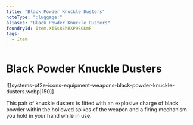 ```yaml
---
title: "Black Powder Knuckle Dusters"
noteType: ":luggage:"
aliases: "Black Powder Knuckle Dusters"
foundryId: Item.Xi5s8EhRXP9SOKmF
tags:
  - Item
---
```


# Black Powder Knuckle Dusters
![[systems-pf2e-icons-equipment-weapons-black-powder-knuckle-dusters.webp|150]]

This pair of knuckle dusters is fitted with an explosive charge of black powder within the hollowed spikes of the weapon and a firing mechanism you hold in your hand while in use.

